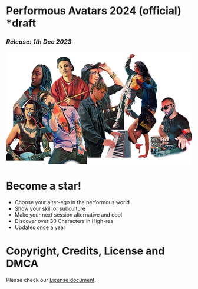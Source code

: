 # Performous Avatars 2024 (official) *draft
### *Release: 1th  Dec 2023*

<img src="https://github.com/marwin89/performous-avatars-2024-official/blob/main/preview/performous-avatars-2024-official-preview.png" alt="Performous Avatars 2024 (offical) preview" title="Performous Avatars 2024 (offical) preview" style="max-width: 100%;"/>

# Become a star!
- Choose your alter-ego in the performous world
- Show your skill or subculture
- Make your next session alternative and cool
- Discover over 30 Characters in High-res 
- Updates once a year

# Copyright, Credits, License and DMCA
<p>Please check our <a href="https://github.com/marwin89/performous-avatars-2024-official/blob/main/LICENSE.md">License document</a>.
